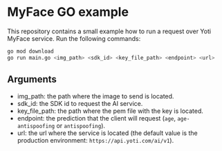 # MyFace GO example

This repository contains a small example how to run a request over Yoti MyFace
service. Run the following commands:

```sh
go mod download
go run main.go <img_path> <sdk_id> <key_file_path> <endpoint> <url>
```

## Arguments

- img_path: the path where the image to send is located.
- sdk_id: the SDK id to request the AI service.
- key_file_path: the path where the pem file with the key is located.
- endpoint: the prediction that the client will request (`age`,
  `age-antispoofing` or `antispoofing`).
- url: the url where the service is located (the default value is the production
  environment: `https://api.yoti.com/ai/v1`).

